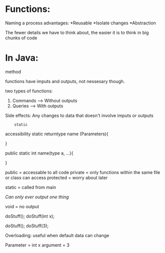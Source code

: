 # Functions: 

Naming a process
advantages: 
*Reusable
*Isolate changes 
*Abstraction

The fewer details we have to think about, the easier it is to think in big chunks of code

# In Java:

method

functions have imputs and outputs, not nessesary though. 

two types of functions:

1. Commands  -->  Without outputs
2. Queries   -->  With outputs

Side effects: Any changes to data that doesn't involve imputs or outputs


        static
accessibility static returntype name (Parameters){

}

public static int name(type a, ...){

}

public = accessable to all code
private = only functions within the same file or class can access
protected = worry about later

static = called from main

*Can only ever output one thing*

void = no output

doStuff();
doStuff(int x);

doStuff();
doStuff(3);

Overloading: 
useful when default data can change

Parameter = int x
argument = 3

